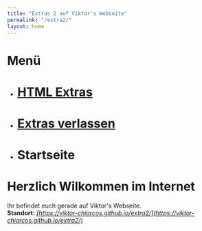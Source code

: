 ```yaml
---
title: "Extras 2 auf Viktor's Webseite"
permalink: "/extra2/"
layout: home
---
```


# Menü

- # [HTML Extras](/html)
- # [Extras verlassen](/)
- # Startseite

# Herzlich Wilkommen im Internet

Ihr befindet euch gerade auf Viktor's Webseite.\
**Standort:** *[https://viktor-chiarcos.github.io/extra2/](https://viktor-chiarcos.github.io/extra2/)*

